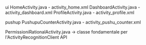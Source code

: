ui
	HomeActivity.java - activity_home.xml
	DashboardActivity.java - activity_dashboard.xml
	ProfileActivity.java - activity_profile.xml

pushup
	PushupuCounterActivity.java - activity_pushu_counter.xml

PermissioniRationalActivity.java -> classe fondamentale per l'ActivityRecognitionClient API